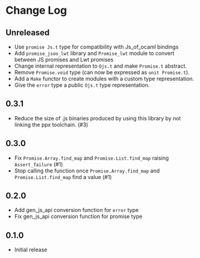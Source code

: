 # Change Log

## Unreleased

-   Use `promise Js.t` type for compatibility with Js_of_ocaml bindings
-   Add `promise_jsoo_lwt` library and `Promise_lwt` module to convert between
    JS promises and Lwt promises
-   Change internal representation to `Ojs.t` and make `Promise.t` abstract.
-   Remove `Promise.void` type (can now be expressed as `unit Promise.t`).
-   Add a `Make` functor to create modules with a custom type representation.
-   Give the `error` type a public `Ojs.t` type representation.

## 0.3.1

-   Reduce the size of .js binaries produced by using this library by not
    linking the ppx toolchain. (#3)

## 0.3.0

-   Fix `Promise.Array.find_map` and `Promise.List.find_map` raising
    `Assert_failure` (#1)
-   Stop calling the function once `Promise.Array.find_map` and
    `Promise.List.find_map` find a value (#1)

## 0.2.0

-   Add gen_js_api conversion function for `error` type
-   Fix gen_js_api conversion function for promise type

## 0.1.0

-   Initial release
